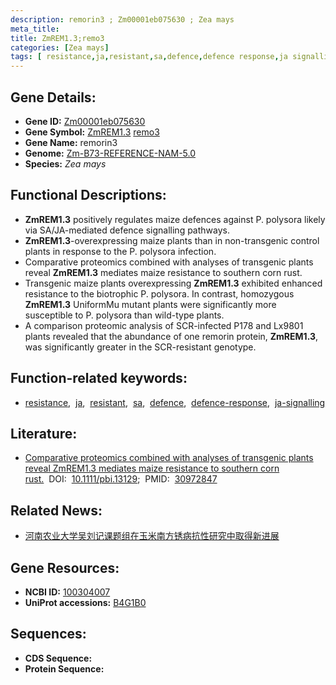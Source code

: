 ```yaml
---
description: remorin3 ; Zm00001eb075630 ; Zea mays
meta_title:
title: ZmREM1.3;remo3
categories: [Zea mays]
tags: [ resistance,ja,resistant,sa,defence,defence response,ja signalling ]
---
```


## Gene Details:
- **Gene ID:**	[Zm00001eb075630](https://www.maizegdb.org/gene_center/gene/Zm00001eb075630)
- **Gene Symbol:** <u>ZmREM1.3</u>&nbsp;<u>remo3</u>
- **Gene Name:** remorin3
- **Genome:** [Zm-B73-REFERENCE-NAM-5.0](https://www.maizegdb.org/genome/assembly/Zm-B73-REFERENCE-NAM-5.0)
- **Species:** *Zea mays*

## Functional Descriptions:
   - **ZmREM1.3** positively regulates maize defences against P. polysora likely via SA/JA-mediated defence signalling pathways.
   - **ZmREM1.3**-overexpressing maize plants than in non-transgenic control plants in response to the P. polysora infection.
   - Comparative proteomics combined with analyses of transgenic plants reveal **ZmREM1.3** mediates maize resistance to southern corn rust.
   - Transgenic maize plants overexpressing **ZmREM1.3** exhibited enhanced resistance to the biotrophic P. polysora. In contrast, homozygous **ZmREM1.3** UniformMu mutant plants were significantly more susceptible to P. polysora than wild-type plants.
   - A comparison proteomic analysis of SCR-infected P178 and Lx9801 plants revealed that the abundance of one remorin protein, **ZmREM1.3**, was significantly greater in the SCR-resistant genotype.

## Function-related keywords:
- [resistance](/tags/resistance/),&nbsp;&nbsp;[ja](/tags/ja/),&nbsp;&nbsp;[resistant](/tags/resistant/),&nbsp;&nbsp;[sa](/tags/sa/),&nbsp;&nbsp;[defence](/tags/defence/),&nbsp;&nbsp;[defence-response](/tags/defence-response/),&nbsp;&nbsp;[ja-signalling](/tags/ja-signalling/)

## Literature:
   - [Comparative proteomics combined with analyses of transgenic plants reveal ZmREM1.3 mediates maize resistance to southern corn rust.]( https://onlinelibrary.wiley.com/doi/10.1111/pbi.13129)&nbsp;&nbsp;DOI:&nbsp;&nbsp;[10.1111/pbi.13129](https://onlinelibrary.wiley.com/doi/10.1111/pbi.13129);&nbsp;&nbsp;PMID:&nbsp;&nbsp;[30972847](https://pubmed.ncbi.nlm.nih.gov/30972847/)

## Related News:
   - [​河南农业大学吴刘记课题组在玉米南方锈病抗性研究中取得新进展](https://mp.weixin.qq.com/s?__biz=Mzg3MDEwNDEyMg==&mid=2247484151&idx=1&sn=a5ca8b9d4a99df569e6b4b9f2ad200dd&chksm=ce93afa2f9e426b4b8d824f3e7431b8ac3e4bf441698238d8a2a46b51b9cc66c809b781200c5&scene=27#wechat_redirect)

## Gene Resources:
- **NCBI ID:** [100304007](https://www.ncbi.nlm.nih.gov/gene/?term=100304007)
- **UniProt accessions:** [B4G1B0](https://www.uniprot.org/uniprotkb/B4G1B0/entry)



## Sequences:
- **CDS Sequence:**
- **Protein Sequence:**
